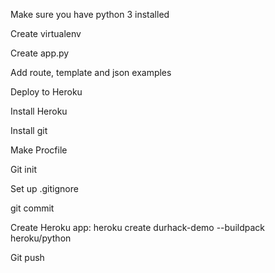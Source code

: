 Make sure you have python 3 installed 

Create virtualenv

Create app.py

Add route, template and json examples

Deploy to Heroku

Install Heroku

Install git

Make Procfile

Git init

Set up .gitignore

git commit

Create Heroku app: heroku create durhack-demo --buildpack heroku/python

Git push